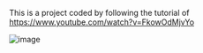 This is a project coded by following the tutorial of https://www.youtube.com/watch?v=FkowOdMjvYo

![image](https://github.com/powerseed/3d_portfolio/assets/42278237/b46aeee5-1fda-4009-a4f6-1ece8e313484)


